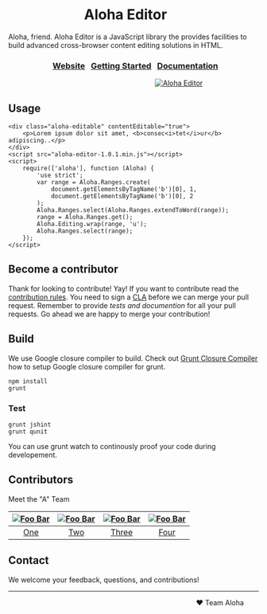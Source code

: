 # &nbsp;&nbsp;&nbsp;&nbsp;&nbsp;&nbsp;&nbsp;&nbsp;&nbsp;&nbsp;&nbsp;&nbsp;&nbsp;&nbsp;&nbsp;&nbsp;&nbsp;&nbsp;&nbsp;&nbsp;&nbsp;&nbsp; Aloha Editor

Aloha, friend.  Aloha Editor is a JavaScript library the provides facilities to
build advanced cross-browser content editing solutions in HTML.

### &nbsp;&nbsp;&nbsp;&nbsp;&nbsp;&nbsp;&nbsp;&nbsp;&nbsp;&nbsp;&nbsp;&nbsp;&nbsp;&nbsp;&nbsp;&nbsp;&nbsp;&nbsp;&nbsp;&nbsp;&nbsp;&nbsp; [Website](http://aloha-editor.org)&nbsp;&nbsp;&nbsp;[Getting Started](http://aloha-editor.org/getting-started)&nbsp;&nbsp;&nbsp;[Documentation](http://aloha0editor.org/documentation)

&nbsp;&nbsp;&nbsp;&nbsp;&nbsp;&nbsp;&nbsp;&nbsp;&nbsp;&nbsp;&nbsp;&nbsp;&nbsp;&nbsp;
&nbsp;&nbsp;&nbsp;&nbsp;&nbsp;&nbsp;&nbsp;&nbsp;&nbsp;&nbsp;&nbsp;&nbsp;&nbsp;&nbsp;
&nbsp;&nbsp;&nbsp;&nbsp;&nbsp;&nbsp;&nbsp;&nbsp;&nbsp;&nbsp;&nbsp;&nbsp;&nbsp;&nbsp;
&nbsp;&nbsp;&nbsp;&nbsp;&nbsp;&nbsp;&nbsp;&nbsp;&nbsp;&nbsp;&nbsp;&nbsp;&nbsp;&nbsp;
&nbsp;&nbsp;&nbsp;&nbsp;&nbsp;&nbsp;&nbsp;&nbsp;&nbsp;&nbsp;&nbsp;&nbsp;&nbsp;&nbsp;
[![Aloha Editor](http://aloha-editor.org/contact-logo-howling-mad.png)](http://aloha-editor.org)

## Usage

	<div class="aloha-editable" contentEditable="true">
		<p>Lorem ipsum dolor sit amet, <b>consec<i>tet</i>ur</b> adipiscing..</p>
	</div>
	<script src="aloha-editor-1.0.1.min.js"></script>
	<script>
		require(['aloha'], function (Aloha) {
			'use strict';
			var range = Aloha.Ranges.create(
				document.getElementsByTagName('b')[0], 1,
				document.getElementsByTagName('b')[0], 2
			);
			Aloha.Ranges.select(Aloha.Ranges.extendToWord(range));
			range = Aloha.Ranges.get();
			Aloha.Editing.wrap(range, 'u');
			Aloha.Ranges.select(range);
		});
	</script>

## Become a contributor

Thank for looking to contribute! Yay! If you want to contribute read the [contribution rules](contributing.txt). You need to sign a [CLA](http://aloha-editor.org/contribution.php) before we can merge your pull request. Remember to provide *tests and documention* for all your pull requests. Go ahead we are happy to merge your contribution!

## Build

We use Google closure compiler to build. Check out [Grunt Closure Compiler](https://github.com/gmarty/grunt-closure-compiler#closure-compiler-installation-from-source) how to setup Google closure compiler for grunt.

	npm install
	grunt

### Test

	grunt jshint
	grunt qunit

You can use 
	grunt watch
to continously proof your code during developement.

## Contributors
Meet the "A" Team

[![Foo Bar](http://gravatar.com/avatar/foo-bar?s=70)](http://aloha-editor.org) | [![Foo Bar](http://gravatar.com/avatar/foo-bar?s=70)](http://aloha-editor.org) | [![Foo Bar](http://gravatar.com/avatar/foo-bar?s=70)](https://aloha-editor.org/foo-bar) | [![Foo Bar](http://gravatar.com/avatar/foo-bar?s=70)](http://aloha-editor.org)
:---:|:---:|:---:|:---:
[One](http://aloha-editor.org) | [Two](http://aloha-editor.org) | [Three](http://aloha-editor.org) | [Four](http://aloha-editor.org)

## Contact

We welcome your feedback, questions, and contributions!

---

&nbsp;&nbsp;&nbsp;&nbsp;&nbsp;&nbsp;&nbsp;&nbsp;&nbsp;&nbsp;&nbsp;&nbsp;&nbsp;&nbsp;&nbsp;
&nbsp;&nbsp;&nbsp;&nbsp;&nbsp;&nbsp;&nbsp;&nbsp;&nbsp;&nbsp;&nbsp;&nbsp;&nbsp;&nbsp;&nbsp;
&nbsp;&nbsp;&nbsp;&nbsp;&nbsp;&nbsp;&nbsp;&nbsp;&nbsp;&nbsp;&nbsp;&nbsp;&nbsp;&nbsp;&nbsp;
&nbsp;&nbsp;&nbsp;&nbsp;&nbsp;&nbsp;&nbsp;&nbsp;&nbsp;&nbsp;&nbsp;&nbsp;&nbsp;&nbsp;&nbsp;
&nbsp;&nbsp;&nbsp;&nbsp;&nbsp;&nbsp;&nbsp;&nbsp;&nbsp;&nbsp;&nbsp;&nbsp;&nbsp;&nbsp;&nbsp;
&nbsp;&nbsp;&nbsp;&nbsp;&nbsp;&nbsp;&nbsp;&nbsp;&nbsp;&nbsp;&nbsp;&nbsp;&nbsp;&nbsp;&nbsp;
❤ Team Aloha

